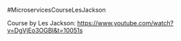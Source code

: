 #MicroservicesCourseLesJackson

Course by Les Jackson:
https://www.youtube.com/watch?v=DgVjEo3OGBI&t=10051s